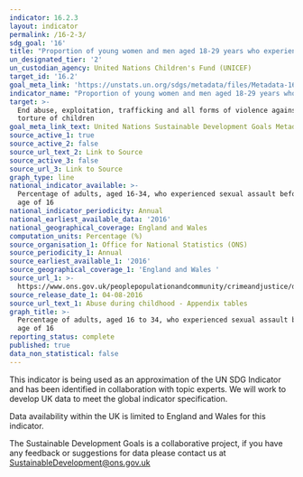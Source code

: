 ```yaml
---
indicator: 16.2.3
layout: indicator
permalink: /16-2-3/
sdg_goal: '16'
title: "Proportion of young women and men aged 18‑29 years who experienced sexual violence by age\_18"
un_designated_tier: '2'
un_custodian_agency: United Nations Children's Fund (UNICEF)
target_id: '16.2'
goal_meta_link: 'https://unstats.un.org/sdgs/metadata/files/Metadata-16-02-03.pdf'
indicator_name: "Proportion of young women and men aged 18‑29 years who experienced sexual violence by age\_18"
target: >-
  End abuse, exploitation, trafficking and all forms of violence against and
  torture of children
goal_meta_link_text: United Nations Sustainable Development Goals Metadata (pdf 207kB)
source_active_1: true
source_active_2: false
source_url_text_2: Link to Source
source_active_3: false
source_url_3: Link to Source
graph_type: line
national_indicator_available: >-
  Percentage of adults, aged 16-34, who experienced sexual assault before the
  age of 16
national_indicator_periodicity: Annual
national_earliest_available_data: '2016'
national_geographical_coverage: England and Wales
computation_units: Percentage (%)
source_organisation_1: Office for National Statistics (ONS)
source_periodicity_1: Annual
source_earliest_available_1: '2016'
source_geographical_coverage_1: 'England and Wales '
source_url_1: >-
  https://www.ons.gov.uk/peoplepopulationandcommunity/crimeandjustice/datasets/abuseduringchildhoodappendixtables
source_release_date_1: 04-08-2016
source_url_text_1: Abuse during childhood - Appendix tables
graph_title: >-
  Percentage of adults, aged 16 to 34, who experienced sexual assault before the
  age of 16
reporting_status: complete
published: true
data_non_statistical: false
---
```

This indicator is being used as an approximation of the UN SDG Indicator and has been identified in collaboration with topic experts. We will work to develop UK data to meet the global indicator specification.

Data availability within the UK is limited to England and Wales for this indicator.

The Sustainable Development Goals is a collaborative project, if you have any feedback or suggestions for data please contact us at <SustainableDevelopment@ons.gov.uk>
